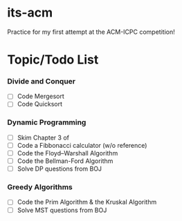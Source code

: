 # its-acm
Practice for my first attempt at the ACM-ICPC competition!

# Topic/Todo List

### Divide and Conquer
- [ ] Code Mergesort
- [ ] Code Quicksort

### Dynamic Programming
- [ ] Skim Chapter 3 of <Fundamentals of Algorithms>
- [ ] Code a Fibbonacci calculator (w/o reference)
- [ ] Code the Floyd–Warshall Algorithm
- [ ] Code the Bellman-Ford Algorithm
- [ ] Solve DP questions from BOJ

### Greedy Algorithms
- [ ] Code the Prim Algorithm & the Kruskal Algorithm
- [ ] Solve MST questions from BOJ
